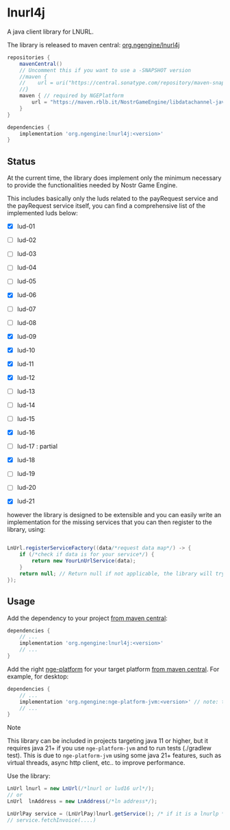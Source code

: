 # lnurl4j

A java client library for LNURL.


The library is released to maven central: [org.ngengine/lnurl4j](https://central.sonatype.com/artifact/org.ngengine/lnurl4j)

```gradle
repositories {
    mavenCentral()
    // Uncomment this if you want to use a -SNAPSHOT version
    //maven { 
    //    url = uri("https://central.sonatype.com/repository/maven-snapshots")
    //}
    maven { // required by NGEPlatform
        url = "https://maven.rblb.it/NostrGameEngine/libdatachannel-java"
    }
}

dependencies {
    implementation 'org.ngengine:lnurl4j:<version>'
}
```


## Status

At the current time, the library does implement only the minimum necessary to provide the functionalities needed by Nostr Game Engine.

This includes basically only the luds related to the payRequest service and the payRequest service itself, you can find a comprehensive list of the implemented luds below:


- [x] lud-01
- [ ] lud-02
- [ ] lud-03
- [ ] lud-04
- [ ] lud-05
- [x] lud-06
- [ ] lud-07
- [ ] lud-08
- [x] lud-09
- [x] lud-10
- [x] lud-11
- [x] lud-12
- [ ] lud-13
- [ ] lud-14
- [ ] lud-15
- [x] lud-16
- [ ] lud-17 : partial 
- [x] lud-18
- [ ] lud-19
- [ ] lud-20
- [x] lud-21


however the library is designed to be extensible and you can easily write an implementation for the missing services that you can then register to the library, using:

```java

LnUrl.registerServiceFactory((data/*request data map*/) -> {
    if (/*check if data is for your service*/) {
        return new YourLnUrlService(data);
    }
    return null; // Return null if not applicable, the library will try the next factory
});

```

## Usage

Add the dependency to your project [from maven central](https://central.sonatype.com/artifact/org.ngengine/lnurl4j):

```gradle
dependencies {
    // ...
    implementation 'org.ngengine:lnurl4j:<version>'
    // ...
}
```

Add the right [nge-platform](https://github.com/NostrGameEngine/nge-platforms) for your target platform [from maven central](https://central.sonatype.com/search?q=nge-platform&namespace=org.ngengine).
For example, for desktop:

```gradle
dependencies {
    // ...
    implementation 'org.ngengine:nge-platform-jvm:<version>' // note: this requires java 21+
    // ...
}
```

> [!NOTE]  
> This library can be included in projects targeting java 11 or higher, but it requires java 21+ if you use `nge-platform-jvm` and to run tests (./gradlew test).
> This is due to `nge-platform-jvm` using some java 21+ features, such as virtual threads, async http client, etc.. to improve performance.


Use the library:

```java
LnUrl lnurl = new LnUrl(/*lnurl or lud16 url*/);
// or
LnUrl  lnAddress = new LnAddress(/*ln address*/);

LnUrlPay service = (LnUrlPay)lnurl.getService(); /* if it is a lnurlp */
// service.fetchInvoice(....)
```

